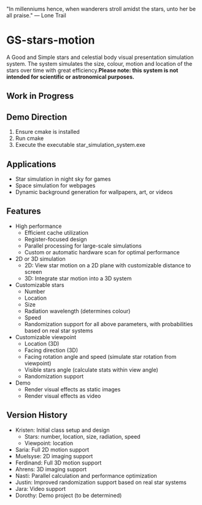 "In millenniums hence, when wanderers stroll amidst the stars, unto her be all praise." 
— Lone Trail
# GS-stars-motion
A Good and Simple stars and celestial body visual presentation simulation system. The system simulates the size, colour, motion and location of the stars over time with great efficiency.**Please note: this system is not intended for scientific or astronomical purposes.**

## Work in Progress

## Demo Direction
1. Ensure cmake is installed
2. Run cmake
3. Execute the executable star_simulation_system.exe

## Applications
- Star simulation in night sky for games
- Space simulation for webpages
- Dynamic background generation for wallpapers, art, or videos

## Features
- High performance
  - Efficient cache utilization
  - Register-focused design
  - Parallel processing for large-scale simulations
  - Custom or automatic hardware scan for optimal performance
- 2D or 3D simulation
  - 2D: View star motion on a 2D plane with customizable distance to screen
  - 3D: Integrate star motion into a 3D system
- Customizable stars
  - Number
  - Location
  - Size
  - Radiation wavelength (determines colour)
  - Speed
  - Randomization support for all above parameters, with probabilities based on real star systems
- Customizable viewpoint
  - Location (3D)
  - Facing direction (3D)
  - Facing rotation angle and speed (simulate star rotation from viewpoint)
  - Visible stars angle (calculate stats within view angle)
  - Randomization support
- Demo
  - Render visual effects as static images
  - Render visual effects as video

## Version History
- Kristen: Initial class setup and design
  - Stars: number, location, size, radiation, speed
  - Viewpoint: location
- Saria: Full 2D motion support
- Muelsyse: 2D imaging support
- Ferdinand: Full 3D motion support
- Ahrens: 3D imaging support
- Nasti: Parallel calculation and performance optimization
- Justin: Improved randomization support based on real star systems
- Jara: Video support
- Dorothy: Demo project (to be determined)